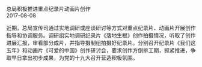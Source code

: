 总局积极推进重点纪录片动画片创作  
2017-08-08    

近期，总局宣传司通过实地调研或座谈研讨等方式对重点纪录片、动画片开展创作指导和协调服务。调研组实地调研纪录片《落地生根》创作拍摄情况，听取了创作进展汇报，审看部分成片，并指导摄制组拍摄好纪录片。分别召开纪录片《我们这五年》和动画片《可爱的中国》创作研讨会，要求创作方倒排工期，抓紧推进，争取早日拿出初步成果，为党的十九大召开营造积极氛围。
